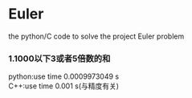 # Euler
the python/C code to solve the project Euler problem

### 1.1000以下3或者5倍数的和
python:use time 0.0009973049 s <br/>
C++:use time 0.001 s(与精度有关)